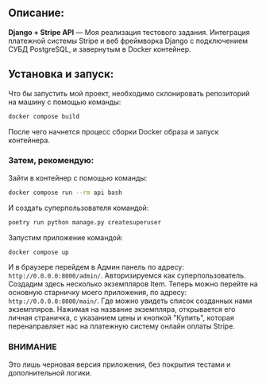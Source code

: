 ## Описание:
**Django + Stripe API** — Моя реализация тестового задания.
Интеграция платежной системы Stripe и веб фреймворка Django с подключением СУБД PostgreSQL, и завернутым в Docker контейнер.
## Установка и запуск:
Что бы запустить мой проект, необходимо склонировать репозиторий на машину с помощью команды:
```bash
docker compose build
```
После чего начнется процесс сборки Docker образа и запуск контейнера.

### **Затем, рекомендую:**
Зайти в контейнер с помощью команды:
```bash
docker compose run --rm api bash
```
И создать суперпользователя командой:
```bash
poetry run python manage.py createsuperuser
```
Запустим приложение командой:
```bash
docker compose up
```
И в браузере перейдем в Админ панель по адресу: ```http://0.0.0.0:8000/admin/```. Авторизируемся как суперпользователь.
Создадим здесь несколько экземпляров Item.
Теперь можно перейте на основную старничку моего приложения, по адресу: ```http://0.0.0.0:8000/main/```. 
Где можно увидеть список созданных нами экземпляров.
Нажимая на название экземпляра, открывается его личная страничка, с указанием цены и кнопкой "Купить", которая перенаправляет нас на платежную систему онлайн оплаты Stripe.

### ВНИМАНИЕ
Это лишь черновая версия приложения, без покрытия тестами и дополнительной логики.
